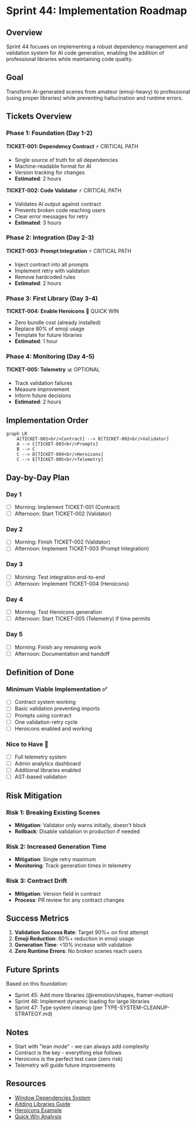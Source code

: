 # Sprint 44: Implementation Roadmap

## Overview
Sprint 44 focuses on implementing a robust dependency management and validation system for AI code generation, enabling the addition of professional libraries while maintaining code quality.

## Goal
Transform AI-generated scenes from amateur (emoji-heavy) to professional (using proper libraries) while preventing hallucination and runtime errors.

## Tickets Overview

### Phase 1: Foundation (Day 1-2)
**TICKET-001: Dependency Contract** ⚡ CRITICAL PATH
- Single source of truth for all dependencies
- Machine-readable format for AI
- Version tracking for changes
- **Estimated**: 2 hours

**TICKET-002: Code Validator** ⚡ CRITICAL PATH  
- Validates AI output against contract
- Prevents broken code reaching users
- Clear error messages for retry
- **Estimated**: 3 hours

### Phase 2: Integration (Day 2-3)
**TICKET-003: Prompt Integration** ⚡ CRITICAL PATH
- Inject contract into all prompts
- Implement retry with validation
- Remove hardcoded rules
- **Estimated**: 2 hours

### Phase 3: First Library (Day 3-4)
**TICKET-004: Enable Heroicons** 🎯 QUICK WIN
- Zero bundle cost (already installed)
- Replace 80% of emoji usage
- Template for future libraries
- **Estimated**: 1 hour

### Phase 4: Monitoring (Day 4-5)
**TICKET-005: Telemetry** 📊 OPTIONAL
- Track validation failures
- Measure improvement
- Inform future decisions
- **Estimated**: 2 hours

## Implementation Order

```mermaid
graph LR
    A[TICKET-001<br/>Contract] --> B[TICKET-002<br/>Validator]
    A --> C[TICKET-003<br/>Prompts]
    B --> C
    C --> D[TICKET-004<br/>Heroicons]
    C --> E[TICKET-005<br/>Telemetry]
```

## Day-by-Day Plan

### Day 1
- [ ] Morning: Implement TICKET-001 (Contract)
- [ ] Afternoon: Start TICKET-002 (Validator)

### Day 2  
- [ ] Morning: Finish TICKET-002 (Validator)
- [ ] Afternoon: Implement TICKET-003 (Prompt Integration)

### Day 3
- [ ] Morning: Test integration end-to-end
- [ ] Afternoon: Implement TICKET-004 (Heroicons)

### Day 4
- [ ] Morning: Test Heroicons generation
- [ ] Afternoon: Start TICKET-005 (Telemetry) if time permits

### Day 5
- [ ] Morning: Finish any remaining work
- [ ] Afternoon: Documentation and handoff

## Definition of Done

### Minimum Viable Implementation ✅
- [ ] Contract system working
- [ ] Basic validation preventing imports
- [ ] Prompts using contract
- [ ] One validation-retry cycle
- [ ] Heroicons enabled and working

### Nice to Have 🎯
- [ ] Full telemetry system
- [ ] Admin analytics dashboard
- [ ] Additional libraries enabled
- [ ] AST-based validation

## Risk Mitigation

### Risk 1: Breaking Existing Scenes
- **Mitigation**: Validator only warns initially, doesn't block
- **Rollback**: Disable validation in production if needed

### Risk 2: Increased Generation Time
- **Mitigation**: Single retry maximum
- **Monitoring**: Track generation times in telemetry

### Risk 3: Contract Drift
- **Mitigation**: Version field in contract
- **Process**: PR review for any contract changes

## Success Metrics

1. **Validation Success Rate**: Target 90%+ on first attempt
2. **Emoji Reduction**: 80%+ reduction in emoji usage
3. **Generation Time**: <10% increase with validation
4. **Zero Runtime Errors**: No broken scenes reach users

## Future Sprints

Based on this foundation:
- Sprint 45: Add more libraries (@remotion/shapes, framer-motion)
- Sprint 46: Implement dynamic loading for large libraries
- Sprint 47: Type system cleanup (per TYPE-SYSTEM-CLEANUP-STRATEGY.md)

## Notes

- Start with "lean mode" - we can always add complexity
- Contract is the key - everything else follows
- Heroicons is the perfect test case (zero risk)
- Telemetry will guide future improvements

## Resources

- [Window Dependencies System](./WINDOW-DEPENDENCIES-SYSTEM.md)
- [Adding Libraries Guide](./ADDING-THIRD-PARTY-LIBRARIES-GUIDE.md)
- [Heroicons Example](./HEROICONS-EXAMPLE-IMPLEMENTATION.md)
- [Quick Win Analysis](./QUICK-WIN-LIBRARIES-ANALYSIS.md)